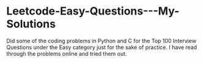 # Leetcode-Easy-Questions---My-Solutions
Did some of the coding problems in Python and C for the Top 100 Interview Questions under the Easy category just for the sake of practice. I have read through the problems online and tried them out. 
